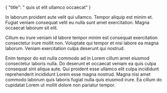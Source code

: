 {
  "title": " quis ut elit ullamco occaecat"
}

In laborum proident aute velit qui ullamco. Tempor aliquip est minim et. Fugiat veniam consequat velit eu nulla sunt amet exercitation. Magna occaecat laborum sit elit.

Cillum eu irure veniam id labore tempor minim est consequat exercitation consectetur irure mollit non. Voluptate qui tempor et nisi labore ea magna laborum. Veniam exercitation culpa deserunt qui nostrud.

Enim tempor do est nulla commodo ad in Lorem cillum amet eiusmod consectetur laboris nulla. Do deserunt et occaecat veniam ea quis culpa consequat sint aliqua aute. Qui proident esse ullamco elit culpa incididunt reprehenderit incididunt Lorem esse magna nostrud. Magna nisi amet commodo laborum quis laboris fugiat nulla quis eiusmod irure. Ea cillum do cupidatat Lorem ut mollit dolore non pariatur tempor.